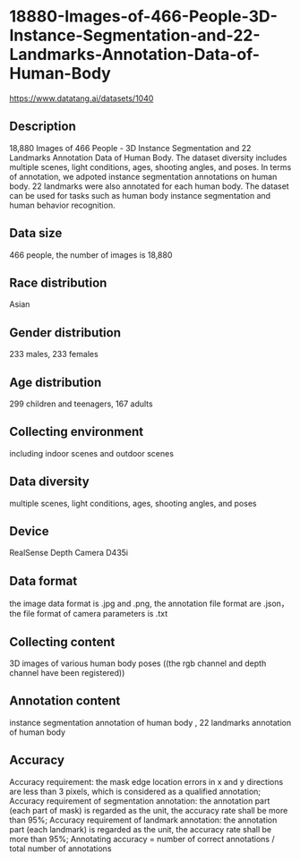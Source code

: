 # 18880-Images-of-466-People-3D-Instance-Segmentation-and-22-Landmarks-Annotation-Data-of-Human-Body
https://www.datatang.ai/datasets/1040

## Description
18,880 Images of 466 People - 3D Instance Segmentation and 22 Landmarks Annotation Data of Human Body. The dataset diversity includes multiple scenes, light conditions, ages, shooting angles, and poses. In terms of annotation, we adpoted instance segmentation annotations on human body. 22 landmarks were also annotated for each human body. The dataset can be used for tasks such as human body instance segmentation and human behavior recognition.

## Data size
466 people, the number of  images is 18,880

## Race distribution
Asian

## Gender distribution
233 males, 233 females

## Age distribution
299 children and teenagers, 167 adults

## Collecting environment
including indoor scenes and outdoor scenes

## Data diversity
multiple scenes, light conditions, ages, shooting angles, and poses

## Device
RealSense Depth Camera D435i

## Data format
the image data format is .jpg and .png, the annotation file format are .json，the file format of camera parameters is .txt

## Collecting content
3D images of various human body poses ((the rgb channel and depth channel have been registered))

## Annotation content
instance segmentation annotation of human body , 22 landmarks annotation of human body

## Accuracy
Accuracy requirement: the mask edge location errors in x and y directions are less than 3 pixels, which is considered as a qualified annotation;  Accuracy requirement of segmentation annotation: the annotation part (each part of mask) is regarded as the unit, the accuracy rate shall be more than 95%; Accuracy requirement of landmark annotation: the annotation part (each landmark) is regarded as the unit, the accuracy rate shall be more than 95%; Annotating accuracy = number of correct annotations / total number of annotations
